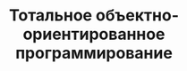 ---
title: '11. Тотальное объектно-ориентированное программирование'
metaDescription: 'Учебник'
metaTitle: 'Учебник'
type: 'chapter-heading'
---